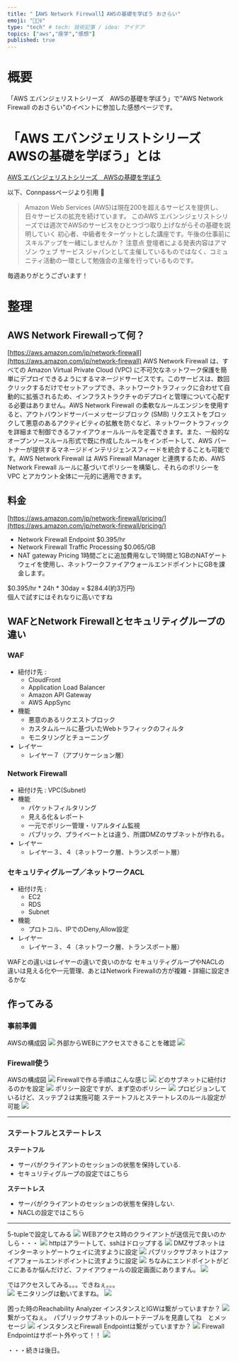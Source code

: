```yaml
---
title: "【AWS Network Firewall】AWSの基礎を学ぼう おさらい"
emoji: "🚴🏻‍♀️"
type: "tech" # tech: 技術記事 / idea: アイデア
topics: ["aws","座学","感想"]
published: true
---
```

# 概要
「AWS エバンジェリストシリーズ　AWSの基礎を学ぼう」で”AWS Network Firewall のおさらい”のイベントに参加した感想ページです。

# 「AWS エバンジェリストシリーズ　AWSの基礎を学ぼう」とは
[AWS エバンジェリストシリーズ　AWSの基礎を学ぼう](https://awsbasics.connpass.com)

以下、Connpassページより引用

>  Amazon Web Services (AWS)は現在200を超えるサービスを提供し、日々サービスの拡充を続けています。
> このAWS エバンンジェリストシリーズでは週次でAWSのサービスをひとつづつ取り上げながらその基礎を説明していく 初心者、中級者をターゲットとした講座です。午後の仕事前にスキルアップを一緒にしませんか？
> 注意点 登壇者による発表内容はアマゾン ウェブ サービス ジャパンとして主催しているものではなく、コミュニティ活動の一環として勉強会の主催を行っているものです。

毎週ありがとうございます！

# 整理
## AWS Network Firewallって何？
[https://aws.amazon.com/jp/network-firewall](https://aws.amazon.com/jp/network-firewall)
AWS Network Firewall は、すべての Amazon Virtual Private Cloud (VPC) に不可欠なネットワーク保護を簡単にデプロイできるようにするマネージドサービスです。このサービスは、数回クリックするだけでセットアップでき、ネットワークトラフィックに合わせて自動的に拡張されるため、インフラストラクチャのデプロイと管理について心配する必要はありません。AWS Network Firewall の柔軟なルールエンジンを使用すると、アウトバウンドサーバーメッセージブロック (SMB) リクエストをブロックして悪意のあるアクティビティの拡散を防ぐなど、ネットワークトラフィックを詳細まで制御できるファイアウォールルールを定義できます。また、一般的なオープンソースルール形式で既に作成したルールをインポートして、AWS パートナーが提供するマネージドインテリジェンスフィードを統合することも可能です。AWS Network Firewall は AWS Firewall Manager と連携するため、AWS Network Firewall ルールに基づいてポリシーを構築し、それらのポリシーを VPC とアカウント全体に一元的に適用できます。

## 料金
[https://aws.amazon.com/jp/network-firewall/pricing/](https://aws.amazon.com/jp/network-firewall/pricing/)
- Network Firewall Endpoint $0.395/hr
- Network Firewall Traffic Processing $0.065/GB
- NAT gateway Pricing 1時間ごとに追加費用なしで1時間と1GBのNATゲートウェイを使用し、ネットワークファイアウォールエンドポイントにGBを課金します。
  
$0.395/hr * 24h * 30day = $284.4(約3万円)  
個人で試すにはそれなりに高いですね

## WAFとNetwork Firewallとセキュリティグループの違い

### WAF
- 紐付け先 :
  - CloudFront
  - Application Load Balancer
  - Amazon API Gateway
  - AWS AppSync
- 機能
  - 悪意のあるリクエストブロック
  - カスタムルールに基づいたWebトラフィックのフィルタ
  - モニタリングとチューニング
- レイヤー
  - レイヤー７（アプリケーション層）

### Network Firewall
- 紐付け先 : VPC(Subnet)
- 機能
  - パケットフィルタリング
  - 見える化＆レポート
  - 一元でポリシー管理・リアルタイム監視
  - パブリック、プライベートとは違う、所謂DMZのサブネットが作れる。
- レイヤー
  - レイヤー３、４（ネットワーク層、トランスポート層）

### セキュリティグループ／ネットワークACL
- 紐付け先 : 
  - EC2
  - RDS
  - Subnet
- 機能
  - プロトコル、IPでのDeny,Allow設定
- レイヤー
  - レイヤー３、４（ネットワーク層、トランスポート層）

WAFとの違いはレイヤーの違いで良いのかな
セキュリティグループやNACLの違いは見える化や一元管理、あとはNetwork Firewallの方が複雑・詳細に設定きるかな

## 作ってみる
### 事前準備
AWSの構成図
![](https://storage.googleapis.com/zenn-user-upload/8bszcwatkqmwc67c92zsjqmgncqb)
外部からWEBにアクセスできることを確認
![](https://storage.googleapis.com/zenn-user-upload/t7v32wqxqpne6q487woqzwd1nmjy)

### Firewall使う
AWSの構成図
![](https://storage.googleapis.com/zenn-user-upload/3a0ga97npjinr2tr6g27ea5q70oy)
Firewallで作る手順はこんな感じ
![](https://storage.googleapis.com/zenn-user-upload/ae50n5xn7la4t0tbappygk6uiuwb)
どのサブネットに紐付けるのかを設定
![](https://storage.googleapis.com/zenn-user-upload/8rvl2edq8n9bfakzpdit4vbic2xw)
ポリシー設定ですが、まず空のポリシー
![](https://storage.googleapis.com/zenn-user-upload/ljcwnmr5c2tyukt3c2ijx9n3n63l)
プロビジョンしているけど、スッテプ２は実施可能
ステートフルとステートレスのルール設定が可能
![](https://storage.googleapis.com/zenn-user-upload/n281lwei0nabg33qzsljuw30g9ds)

-----------------
### ステートフルとステートレス
**ステートフル**
- サーバがクライアントのセッションの状態を保持している.
- セキュリティグループの設定ではこちら

**ステートレス**
- サーバがクライアントのセッションの状態を保持しない.
- NACLの設定ではこちら
-----------------

5-tupleで設定してみる
![](https://storage.googleapis.com/zenn-user-upload/f9zofo5sjiuuabklx7sb0638n172)
WEBアクセス時のクライアントが送信元で良いのかしら・・・
![](https://storage.googleapis.com/zenn-user-upload/iayfppew11qanysa8ejsu7y3mq96)
httpはアラートして、sshはドロップする
![](https://storage.googleapis.com/zenn-user-upload/b7f4venwjyfewsn2c7tzcela8iun)
DMZサブネットはインターネットゲートウェイに流すように設定
![](https://storage.googleapis.com/zenn-user-upload/f2bzo62k30sil3h5ivs8pg6exshn)
パブリックサブネットはファイアフォールエンドポイントに流すように設定
![](https://storage.googleapis.com/zenn-user-upload/ncvnfw9gj2vqysn1d7dhpv8eb5sa)
ちなみにエンドポイントがどこにあるか悩んだけど、ファイアウォールの設定画面にありますん。
![](https://storage.googleapis.com/zenn-user-upload/48lu1plfidvd1qc29lwj8kncybrd)

ではアクセスしてみる。。。できねぇ。。。  
![](https://storage.googleapis.com/zenn-user-upload/rqfoqw9s9uafd99xfvghsw0uo1x0)
モニタリングは動いてますね。
![](https://storage.googleapis.com/zenn-user-upload/xj8xpfmgupgwzltrfjal41mw4d7y)


困った時のReachability Analyzer
インスタンスとIGWは繋がっていますか？
![](https://storage.googleapis.com/zenn-user-upload/93qwlkslhwh5zbq0flm7lsvewh4z)
繋がってねぇ。　パブリックサブネットのルートテーブルを見直してね　とメッセージ
![](https://storage.googleapis.com/zenn-user-upload/zs1bnnnthpzpnd1pjui6qpoyso63)
インスタンスとFirewall Endpointは繋がっていますか？
![](https://storage.googleapis.com/zenn-user-upload/8986qtc4q57h5vcbpa6gvchycoac)
Firewall Endpointはサポート外やって！！
![](https://storage.googleapis.com/zenn-user-upload/8pivst27ekig0btrwjuk3caw5181)

・・・続きは後日。